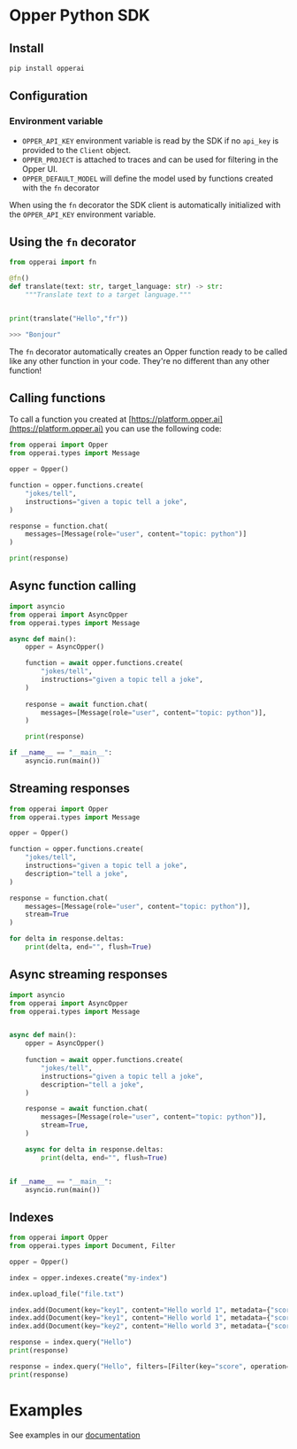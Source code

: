 # Opper Python SDK

## Install

```bash
pip install opperai
```

## Configuration

### Environment variable

- `OPPER_API_KEY` environment variable is read by the SDK if no `api_key` is provided to the `Client` object. 
- `OPPER_PROJECT` is attached to traces and can be used for filtering in the Opper UI.
- `OPPER_DEFAULT_MODEL` will define the model used by functions created with the `fn` decorator

When using the `fn` decorator the SDK client is automatically initialized with the `OPPER_API_KEY` environment variable.

## Using the `fn` decorator

```python
from opperai import fn

@fn()
def translate(text: str, target_language: str) -> str:
    """Translate text to a target language."""


print(translate("Hello","fr"))

>>> "Bonjour"
```

The `fn` decorator automatically creates an Opper function ready to be called like any other function in your code. They're no different than any other function!

## Calling functions

To call a function you created at [https://platform.opper.ai](https://platform.opper.ai) you can use the following code:


```python
from opperai import Opper
from opperai.types import Message

opper = Opper()

function = opper.functions.create(
    "jokes/tell", 
    instructions="given a topic tell a joke",
)

response = function.chat(
    messages=[Message(role="user", content="topic: python")]
)

print(response)
```

## Async function calling

```python
import asyncio
from opperai import AsyncOpper
from opperai.types import Message

async def main():
    opper = AsyncOpper()

    function = await opper.functions.create(
        "jokes/tell", 
        instructions="given a topic tell a joke",
    )
    
    response = await function.chat(
        messages=[Message(role="user", content="topic: python")],
    )

    print(response)

if __name__ == "__main__":
    asyncio.run(main())
```

## Streaming responses

```python
from opperai import Opper
from opperai.types import Message

opper = Opper()

function = opper.functions.create(
    "jokes/tell", 
    instructions="given a topic tell a joke",
    description="tell a joke",
)

response = function.chat(
    messages=[Message(role="user", content="topic: python")],
    stream=True
)

for delta in response.deltas:
    print(delta, end="", flush=True)
```

## Async streaming responses

```python
import asyncio
from opperai import AsyncOpper
from opperai.types import Message


async def main():
    opper = AsyncOpper()
    
    function = await opper.functions.create(
        "jokes/tell", 
        instructions="given a topic tell a joke",
        description="tell a joke",
    )

    response = await function.chat(
        messages=[Message(role="user", content="topic: python")],
        stream=True,
    )

    async for delta in response.deltas:
        print(delta, end="", flush=True)


if __name__ == "__main__":
    asyncio.run(main())
```

## Indexes

```python
from opperai import Opper
from opperai.types import Document, Filter

opper = Opper()

index = opper.indexes.create("my-index")

index.upload_file("file.txt")

index.add(Document(key="key1", content="Hello world 1", metadata={"score": 0}))
index.add(Document(key="key1", content="Hello world 1", metadata={"score": 1}))
index.add(Document(key="key2", content="Hello world 3", metadata={"score": 0}))

response = index.query("Hello")
print(response)

response = index.query("Hello", filters=[Filter(key="score", operation="=", value="1")])
print(response)
```

# Examples

See examples in our [documentation](https://docs.opper.ai)
